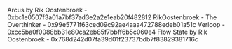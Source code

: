 Arcus by Rik Oostenbroek - 0xbc1e0507f3a01a7bf37ad3e2a2e1eab20f482812
RikOostenbroek - The Overthinker - 0x99e5771f63ced09c92ae4aaa472788edeb01a51c
Verloop - 0xcc5ba0f0088bb31e80ca2eb85f7bbff6b5c060e4
Flow State by Rik Oostenbroek - 0x768d242d07fa39d01f23737bdb7f83829381716c